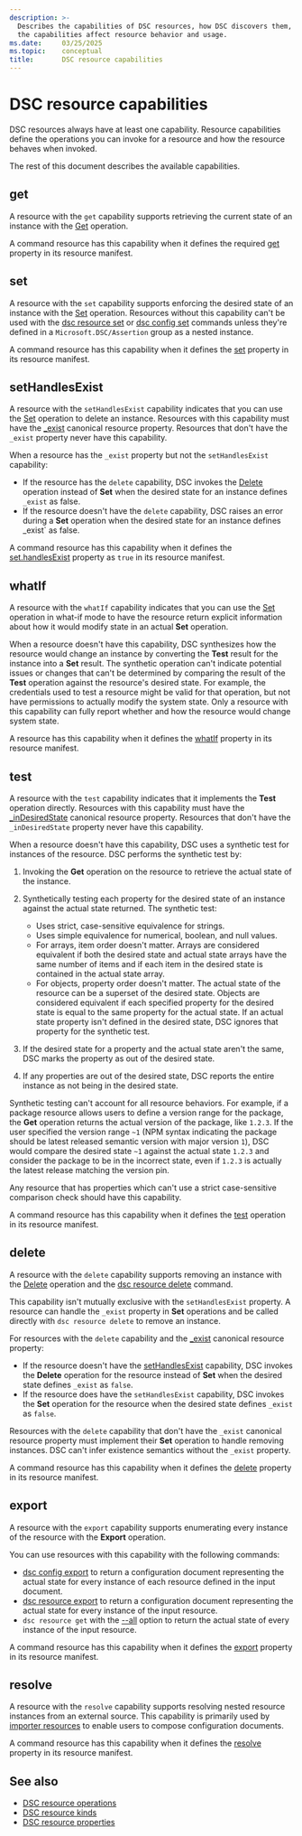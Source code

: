 ```yaml
---
description: >-
  Describes the capabilities of DSC resources, how DSC discovers them, and how
  the capabilities affect resource behavior and usage.
ms.date:     03/25/2025
ms.topic:    conceptual
title:       DSC resource capabilities
---
```


# DSC resource capabilities

DSC resources always have at least one capability. Resource capabilities define the operations you
can invoke for a resource and how the resource behaves when invoked.

The rest of this document describes the available capabilities.

## get

A resource with the `get` capability supports retrieving the current state of an instance with the
[Get][01] operation.

A command resource has this capability when it defines the required [get][02] property in its
resource manifest.

## set

A resource with the `set` capability supports enforcing the desired state of an instance with the
[Set][03] operation. Resources without this capability can't be used with the
[dsc resource set][04] or [dsc config set][05] commands unless they're defined in a
`Microsoft.DSC/Assertion` group as a nested instance.

A command resource has this capability when it defines the [set][06] property in its resource
manifest.

## setHandlesExist

A resource with the `setHandlesExist` capability indicates that you can use the [Set][03] operation
to delete an instance. Resources with this capability must have the [_exist][07] canonical resource
property. Resources that don't have the `_exist` property never have this capability.

When a resource has the `_exist` property but not the `setHandlesExist` capability:

- If the resource has the `delete` capability, DSC invokes the [Delete][08] operation instead of
  **Set** when the desired state for an instance defines `_exist` as false.
- If the resource doesn't have the `delete` capability, DSC raises an error during a **Set**
  operation when the desired state for an instance defines _exist` as false.

A command resource has this capability when it defines the [set.handlesExist][09] property as
`true` in its resource manifest.

## whatIf

A resource with the `whatIf` capability indicates that you can use the [Set][03] operation in
what-if mode to have the resource return explicit information about how it would modify state in an
actual **Set** operation.

When a resource doesn't have this capability, DSC synthesizes how the resource would change an
instance by converting the **Test** result for the instance into a **Set** result. The
synthetic operation can't indicate potential issues or changes that can't be determined by
comparing the result of the **Test** operation against the resource's desired state. For example,
the credentials used to test a resource might be valid for that operation, but not have permissions
to actually modify the system state. Only a resource with this capability can fully report whether
and how the resource would change system state.

A resource has this capability when it defines the [whatIf][10] property in its resource manifest.

## test

A resource with the `test` capability indicates that it implements the **Test** operation directly.
Resources with this capability must have the [_inDesiredState][11] canonical resource property.
Resources that don't have the `_inDesiredState` property never have this capability.

When a resource doesn't have this capability, DSC uses a synthetic test for instances of the
resource. DSC performs the synthetic test by:

1. Invoking the **Get** operation on the resource to retrieve the actual state of the instance.
1. Synthetically testing each property for the desired state of an instance against the actual
   state returned. The synthetic test:
   
   - Uses strict, case-sensitive equivalence for strings.
   - Uses simple equivalence for numerical, boolean, and null values.
   - For arrays, item order doesn't matter. Arrays are considered equivalent if both the desired
     state and actual state arrays have the same number of items and if each item in the desired
     state is contained in the actual state array.
   - For objects, property order doesn't matter. The actual state of the resource can be a superset
     of the desired state. Objects are considered equivalent if each specified property for the
     desired state is equal to the same property for the actual state. If an actual state property
     isn't defined in the desired state, DSC ignores that property for the synthetic test.
1. If the desired state for a property and the actual state aren't the same, DSC marks the property
   as out of the desired state.
1. If any properties are out of the desired state, DSC reports the entire instance as not being in
   the desired state.

Synthetic testing can't account for all resource behaviors. For example, if a package resource
allows users to define a version range for the package, the **Get** operation returns the
actual version of the package, like `1.2.3`. If the user specified the version range `~1` (NPM
syntax indicating the package should be latest released semantic version with major version `1`),
DSC would compare the desired state `~1` against the actual state `1.2.3` and consider the package
to be in the incorrect state, even if `1.2.3` is actually the latest release matching the version
pin.

Any resource that has properties which can't use a strict case-sensitive comparison check should
have this capability.

A command resource has this capability when it defines the [test][12] operation in its resource
manifest.

## delete

A resource with the `delete` capability supports removing an instance with the [Delete][08]
operation and the [dsc resource delete][13] command.

This capability isn't mutually exclusive with the `setHandlesExist` property. A resource can handle
the `_exist` property in **Set** operations and be called directly with `dsc resource delete` to
remove an instance.

For resources with the `delete` capability and the [_exist][07] canonical resource property:

- If the resource doesn't have the [setHandlesExist](#sethandlesexist) capability, DSC invokes the
  **Delete** operation for the resource instead of **Set** when the desired state defines `_exist`
  as `false`.
- If the resource does have the `setHandlesExist` capability, DSC invokes the **Set** operation for
  the resource when the desired state defines `_exist` as `false`.

Resources with the `delete` capability that don't have the `_exist` canonical resource property
must implement their **Set** operation to handle removing instances. DSC can't infer existence
semantics without the `_exist` property.

A command resource has this capability when it defines the [delete][14] property in its resource
manifest.

## export

A resource with the `export` capability supports enumerating every instance of the resource with
the **Export** operation.

You can use resources with this capability with the following commands:

- [dsc config export][15] to return a configuration document
  representing the actual state for every instance of each resource defined in the input document.
- [dsc resource export][16] to return a configuration document
  representing the actual state for every instance of the input resource.
- `dsc resource get` with the [--all][17] option to return
  the actual state of every instance of the input resource.

A command resource has this capability when it defines the [export][18] property in its resource
manifest.

## resolve

A resource with the `resolve` capability supports resolving nested resource instances from an
external source. This capability is primarily used by [importer resources][19] to enable users to
compose configuration documents.

A command resource has this capability when it defines the [resolve][20] property in its resource
manifest.

## See also

- [DSC resource operations][21]
- [DSC resource kinds][22]
- [DSC resource properties][23]

<!-- Link reference definitions -->
[01]: operations.md#get-operation
[02]: ../../reference/schemas/resource/manifest/get.md
[03]: operations.md#set-operation
[04]: ../../reference/cli/resource/set.md
[05]: ../../reference/cli/config/set.md
[06]: ../../reference/schemas/resource/manifest/set.md
[07]: ../../reference/schemas/resource/properties/exist.md
[08]: operations.md#delete-operation
[09]: ../../reference/schemas/resource/manifest/set.md#handlesexist
[10]: ../../reference/schemas/resource/manifest/whatif.md
[11]: ../../reference/schemas/resource/properties/inDesiredState.md
[12]: ../../reference/schemas/resource/manifest/test.md
[13]: ../../reference/cli/resource/delete.md
[14]: ../../reference/schemas/resource/manifest/delete.md
[15]: ../../reference/cli/config/export.md
[16]: ../../reference/cli/resource/export.md
[17]: ../../reference/cli/resource/get.md#--all
[18]: ../../reference/schemas/resource/manifest/export.md
[19]: ../resources/kinds.md#importer-resources
[20]: ../../reference/schemas/resource/manifest/resolve.md
[21]: operations.md
[22]: kinds.md
[23]: ../../concepts/resources/properties.md
